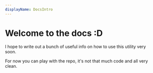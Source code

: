 ```yaml
---
displayName: DocsIntro
---
```


# Welcome to the docs :D

I hope to write out a bunch of useful info on how to use this utility very soon.

For now you can play with the repo, it's not that much code and all very clean.
